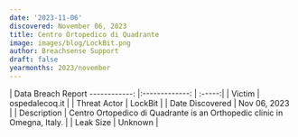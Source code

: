 ```yaml
---
date: '2023-11-06'
discovered: November 06, 2023
title: Centro Ortopedico di Quadrante
image: images/blog/LockBit.png
author: Breachsense Support
draft: false
yearmonths: 2023/november
---
```



| Data Breach Report
------------:     |:-------------:    | :-----:|
| Victim      | ospedalecoq.it      | 
| Threat Actor      | LockBit      | 
| Date Discovered      | Nov 06, 2023      | 
| Description      | Centro Ortopedico di Quadrante is an Orthopedic clinic in Omegna, Italy.      | 
| Leak Size      | Unknown      | 

